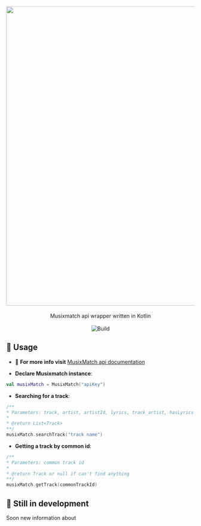 <h1 align="center"><img src="https://store-images.s-microsoft.com/image/apps.16561.9007199266242800.c2f92b79-2545-460a-8a6f-93324399d636.ba6c52de-76af-4b98-b269-83b98e856064" width="800"></h1>

<p align="center">
    Musixmatch api wrapper written in Kotlin <br><br>
    <a>
        <img src="https://img.shields.io/static/v1?label=build&message=none&color=red"
        alt="Build">
    </a>
</p>

## 📒 Usage

- 🔎 **For more info visit** [MusixMatch api documentation](https://developer.musixmatch.com/documentation)

- **Declare Musixmatch instance**:
```kotlin
val musixMatch = MusixMatch("apiKey")
```

- **Searching for a track**:
```kotlin
/**
* Parameters: track, artist, artistId, lyrics, track_artist, hasLyrics
*
* @return List<Track>
**/
musixMatch.searchTrack("track name")
```

- **Getting a track by common id**:
```kotlin
/**
* Parameters: common track id
*
* @return Track or null if can't find anything
**/
musixMatch.getTrack(commonTrackId)
```

## 🔨 Still in development
Soon new information about

